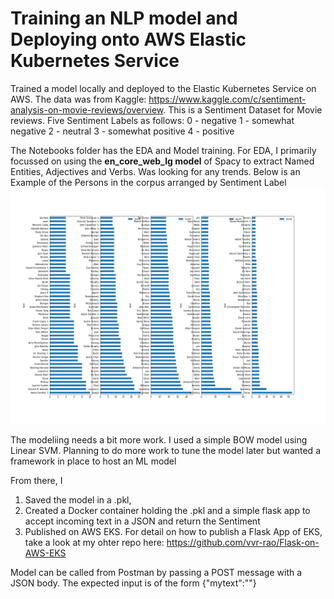 # Training an NLP model and Deploying onto AWS Elastic Kubernetes Service

Trained a model locally and deployed  to the Elastic Kubernetes Service on AWS. The data was from Kaggle: https://www.kaggle.com/c/sentiment-analysis-on-movie-reviews/overview.
This is a Sentiment Dataset for Movie reviews. Five Sentiment Labels as follows:
0 - negative
1 - somewhat negative
2 - neutral
3 - somewhat positive
4 - positive

The Notebooks folder has the EDA and Model training. For EDA, I primarily focussed on using the **en_core_web_lg model** of Spacy to extract Named Entities, Adjectives and Verbs. Was looking for any trends. Below is an Example of the Persons in the corpus arranged by Sentiment Label
![Persons by Sentiment](https://github.com/vvr-rao/NLP-on-AWS-EKS/blob/main/Notebooks/Persons.png?raw=true)

The modeliing needs a bit more work. I used a simple BOW model using Linear SVM. Planning to do more work to tune the model later but wanted a framework in place to host an ML model

From there, I
1) Saved the model in a .pkl, 
2) Created a Docker container holding the .pkl and a simple flask app to accept incoming text in a JSON and return the Sentiment
3) Published on AWS EKS. For detail on how to publish a Flask App of EKS, take a look at my ohter repo here: https://github.com/vvr-rao/Flask-on-AWS-EKS

Model can be called from Postman by passing a POST message with a JSON body.
The expected input is of the form {"mytext":"<TEXT FOR WHICH SENTIMENT IS NEEDED>"}
  

